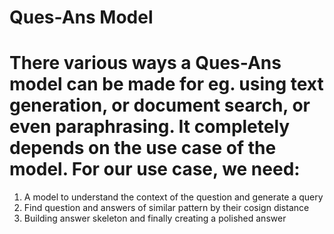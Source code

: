 # Ques-Ans Model

# There various ways a Ques-Ans model can be made for eg. using text generation, or document search, or even paraphrasing. It completely depends on the use case of the model. For our use case, we need:
1) A model to understand the context of the question and generate a query
2) Find question and answers of similar pattern by their cosign distance
3) Building answer skeleton and finally creating a polished answer
